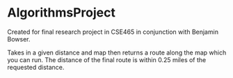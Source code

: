 # AlgorithmsProject

Created for final research project in CSE465 in conjunction with Benjamin Bowser.

Takes in a given distance and map then returns a route along the map which you can run.
The distance of the final route is within 0.25 miles of the requested distance.
